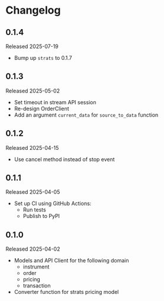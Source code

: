 # Changelog

## 0.1.4

Released 2025-07-19

- Bump up `strats` to 0.1.7

## 0.1.3

Released 2025-05-02

- Set timeout in stream API session
- Re-design OrderClient
- Add an argument `current_data` for `source_to_data` function

## 0.1.2

Released 2025-04-15

- Use cancel method instead of stop event

## 0.1.1

Released 2025-04-05

- Set up CI using GitHub Actions:
  - Run tests
  - Publish to PyPI

## 0.1.0

Released 2025-04-02

- Models and API Client for the following domain
  - instrument
  - order
  - pricing
  - transaction
- Converter function for strats pricing model
